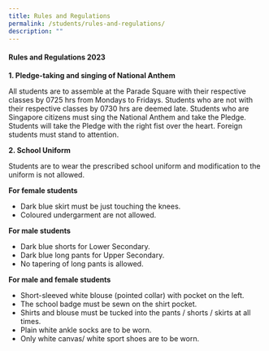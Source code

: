```yaml
---
title: Rules and Regulations
permalink: /students/rules-and-regulations/
description: ""
---
```

<h4>Rules and Regulations 2023</h4>
<p><strong>1. Pledge-taking and singing of National Anthem</strong></p>
<p>All students are to assemble at the Parade Square with their respective classes by 0725 hrs from Mondays to Fridays. Students who are not with their respective classes by 0730 hrs are deemed late. Students who are Singapore citizens must sing the National Anthem and take the Pledge. Students will take the Pledge with the right fist over the heart. Foreign students must stand to attention.</p>
<p><strong>2. School Uniform</strong></p>
<p>Students are to wear the prescribed school uniform and modification to the uniform is not allowed.</p>
<p><strong>For female students</strong></p>
<ul>
<li>Dark blue skirt must be just touching the knees.</li>
<li>Coloured undergarment are not allowed.</li>
</ul>
<p><strong>For male students</strong></p>
<ul>
<li>Dark blue shorts for Lower Secondary.</li>
<li>Dark blue long pants for Upper Secondary.</li>
<li>No tapering of long pants is allowed.</li>
</ul>
<p><strong>For male and female students</strong></p>
<ul>
<li>Short-sleeved white blouse (pointed collar) with pocket on the left.</li>
<li>The school badge must be sewn on the shirt pocket.</li>
<li>Shirts and blouse must be tucked into the pants / shorts / skirts at all times.</li>
<li>Plain white ankle socks are to be worn.</li>
<li>Only white canvas/ white sport shoes are to be worn.</li>
</ul>